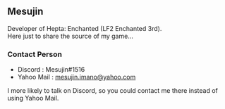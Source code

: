 ## Mesujin
Developer of Hepta: Enchanted (LF2 Enchanted 3rd). <br/>
Here just to share the source of my game...

### Contact Person
- Discord : Mesujin#1516
- Yahoo Mail : mesujin.imano@yahoo.com

I more likely to talk on Discord, so you could contact me there instead of using Yahoo Mail.
